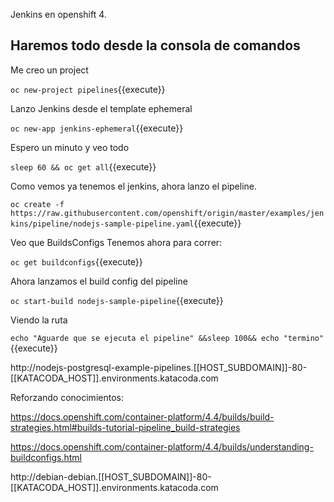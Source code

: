 Jenkins en openshift 4.


## Haremos todo desde la consola de comandos 

Me creo un project

`oc new-project pipelines`{{execute}}


Lanzo Jenkins desde el template ephemeral

`oc new-app jenkins-ephemeral`{{execute}}

Espero un minuto y veo todo

`sleep 60 && oc get all`{{execute}}

Como vemos ya tenemos el jenkins, ahora lanzo el pipeline.

`oc create -f https://raw.githubusercontent.com/openshift/origin/master/examples/jenkins/pipeline/nodejs-sample-pipeline.yaml`{{execute}}


Veo que BuildsConfigs Tenemos ahora para correr:

`oc get buildconfigs`{{execute}}

Ahora lanzamos el build config del pipeline

`oc start-build nodejs-sample-pipeline`{{execute}}


Viendo la ruta

`echo "Aguarde que se ejecuta el pipeline" &&sleep 100&& echo "termino"`{{execute}}

http://nodejs-postgresql-example-pipelines.[[HOST_SUBDOMAIN]]-80-[[KATACODA_HOST]].environments.katacoda.com


Reforzando conocimientos:

https://docs.openshift.com/container-platform/4.4/builds/build-strategies.html#builds-tutorial-pipeline_build-strategies

https://docs.openshift.com/container-platform/4.4/builds/understanding-buildconfigs.html


http://debian-debian.[[HOST_SUBDOMAIN]]-80-[[KATACODA_HOST]].environments.katacoda.com

